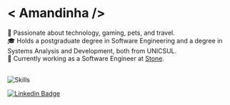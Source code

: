 # &#60; Amandinha /&#62;

<div>🌸 Passionate about technology, gaming, pets, and travel.</div>
<div>🎓 Holds a postgraduate degree in Software Engineering and a degree in Systems Analysis and Development, both from UNICSUL.</div>
<div>💚 Currently working as a Software Engineer at <a href="https://www.stone.com.br" target="_blank">Stone</a>.</div>
<br />

![Skills](https://go-skill-icons.vercel.app/api/icons?i=cs,dotnet,azure,docker,kubernetes,datadog,grafana,git,sqlserver,mongodb,redis,html,css&titles=true)

[![Linkedin Badge](https://img.shields.io/badge/-Linkedin-14181c?style=for-the-badge&logo=invision&logoColor=0a66c2&link=https://www.linkedin.com/in/amandasdn/)](https://www.linkedin.com/in/amandasdn/)
<!--
[![Instagram Badge](https://img.shields.io/badge/-Instagram-14181c?style=for-the-badge&logo=Instagram&logoColor=d83268&link=https://www.instagram.com/mands.q/)](https://www.instagram.com/mands.q/)
[![Letterboxd Badge](https://img.shields.io/badge/-letterboxd-14181c?style=for-the-badge&logo=letterboxd&logoColor=green&link=https://letterboxd.com/amandasdn/)](https://letterboxd.com/amandasdn/)
-->
